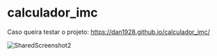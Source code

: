 # calculador_imc

Caso queira testar o projeto: https://dan1928.github.io/calculador_imc/

![SharedScreenshot2](https://user-images.githubusercontent.com/104202323/184210035-3cb62f67-60ab-42fa-88fd-f25bdad82fc6.jpg)

